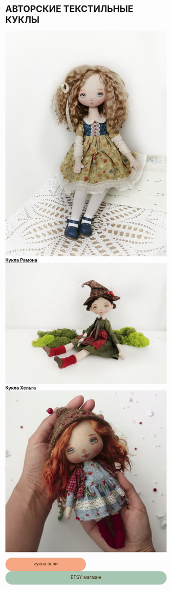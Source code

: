 
# АВТОРСКИЕ ТЕКСТИЛЬНЫЕ КУКЛЫ 

![](RAMONA.jpg) 
[**Кукла Рамона**](course1)
![](HELGA.jpg)
[**Кукла Хельга**](course2)  
![](ELLY.png)  
<div onclick="window.open('course3');" style="cursor:pointer;border-width:0;border-style:solid;background-color:#f5a883;width:50%;text-align:center;color:#3a1d03;-moz-border-radius: 30px;vertical-align: middle;height: 32px;padding-top: 10px;
      -webkit-border-radius:50px;">кукла элли</div>
      
<div onclick="window.open('https://www.etsy.com/shop/TomirisDoll');" style="cursor:pointer;border-width:0;border-style:solid;background-color:#a5c6b1;width:100%;text-align:center;color:#3a1d03;-moz-border-radius: 30px;vertical-align: middle;height: 32px;padding-top: 10px;
      -webkit-border-radius:50px;">ETSY магазин</div>

